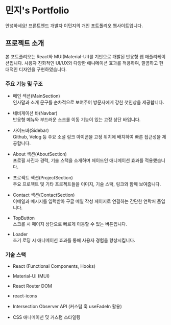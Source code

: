 # 민지's Portfolio

안녕하세요! 프론트엔드 개발자 이민지의 개인 포트폴리오 웹사이트입니다.

## 프로젝트 소개

본 포트폴리오는 React와 MUI(Material-UI)를 기반으로 개발된 반응형 웹 애플리케이션입니다.
사용자 친화적인 UI/UX와 다양한 애니메이션 효과를 적용하여, 깔끔하고 현대적인 디자인을 구현하였습니다.

### 주요 기능 및 구조

- 메인 섹션(MainSection)  
  인사말과 소개 문구를 순차적으로 보여주어 방문자에게 강한 첫인상을 제공합니다.

- 네비게이션 바(Navbar)  
  반응형 메뉴와 부드러운 스크롤 이동 기능이 있는 고정 상단 바입니다.

- 사이드바(Sidebar)  
  Github, Velog 등 주요 소셜 링크 아이콘을 고정 위치에 배치하여 빠른 접근성을 제공합니다.

- About 섹션(AboutSection)  
  프로필 사진과 경력, 기술 스택을 소개하며 페이드인 애니메이션 효과를 적용했습니다.

- 프로젝트 섹션(ProjectSection)  
  주요 프로젝트 및 기타 프로젝트들을 이미지, 기술 스택, 링크와 함께 보여줍니다.

- Contact 섹션(ContactSection)  
  이메일과 메시지를 입력받아 구글 메일 작성 페이지로 연결하는 간단한 연락처 폼입니다.

- TopButton  
  스크롤 시 페이지 상단으로 빠르게 이동할 수 있는 버튼입니다.

- Loader  
  초기 로딩 시 애니메이션 효과를 통해 사용자 경험을 향상시킵니다.

### 기술 스택

- React (Functional Components, Hooks)

- Material-UI (MUI)

- React Router DOM

- react-icons

- Intersection Observer API (커스텀 훅 useFadeIn 활용)

- CSS 애니메이션 및 커스텀 스타일링

